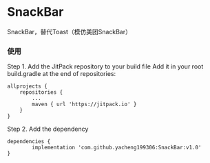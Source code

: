 # SnackBar
SnackBar，替代Toast（模仿美团SnackBar）
### 使用
Step 1. Add the JitPack repository to your build file
Add it in your root build.gradle at the end of repositories:

	allprojects {
		repositories {
			...
			maven { url 'https://jitpack.io' }
		}
	}
Step 2. Add the dependency

	dependencies {
	        implementation 'com.github.yacheng199306:SnackBar:v1.0'
	}

